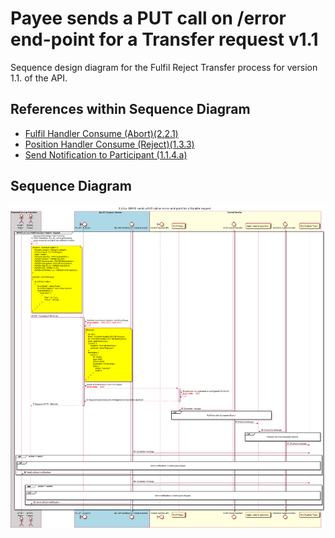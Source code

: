 # Payee sends a PUT call on /error end-point for a Transfer request v1.1

Sequence design diagram for the Fulfil Reject Transfer process for version 1.1. of the API.

## References within Sequence Diagram

* [Fulfil Handler Consume (Abort)(2.2.1)](2.2.1-fulfil-reject-handler-v1.1.md)
* [Position Handler Consume (Reject)(1.3.3)](1.3.3-abort-position-handler-consume.md)
* [Send Notification to Participant (1.1.4.a)](1.1.4.a-send-notification-to-participant-v1.1.md)

## Sequence Diagram

![seq-reject-2.2.0.a-v1.1.svg](../assets/diagrams/sequence/seq-reject-2.2.0.a-v1.1.svg)